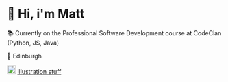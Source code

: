 # :wave: Hi, i'm Matt
:books: Currently on the Professional Software Development course at CodeClan (Python, JS, Java)

:scotland: Edinburgh

<img src="https://upload.wikimedia.org/wikipedia/commons/a/a5/Instagram_icon.png" width="20"> <a href="https://www.instagram.com/matt_doing_art_stuff" target = "_blank">illustration stuff</a>

